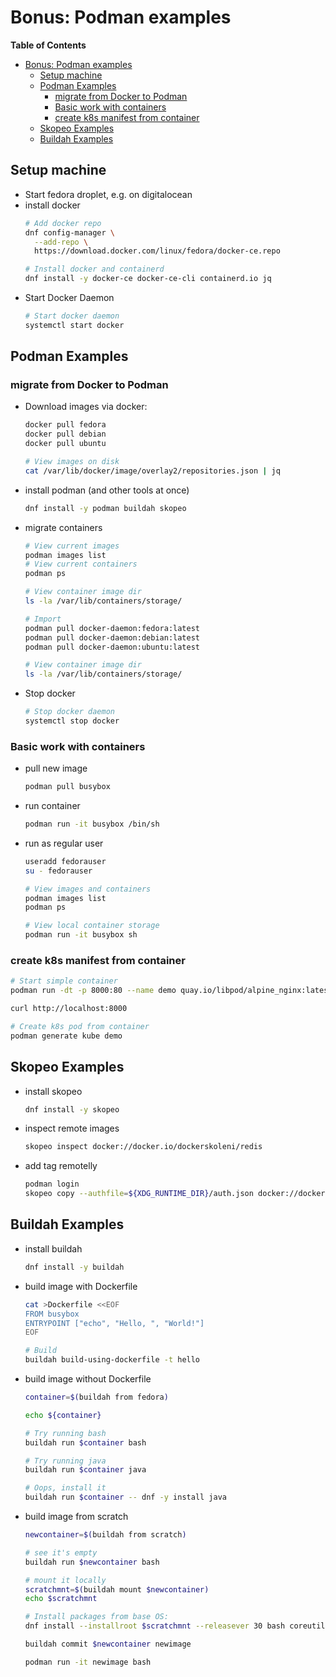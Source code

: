 # Bonus: Podman examples

<!-- markdown-toc start - Don't edit this section. Run M-x markdown-toc-refresh-toc -->
**Table of Contents**

- [Bonus: Podman examples](#bonus-podman-examples)
    - [Setup machine](#setup-machine)
    - [Podman Examples](#podman-examples)
        - [migrate from Docker to Podman](#migrate-from-docker-to-podman)
        - [Basic work with containers](#basic-work-with-containers)
        - [create k8s manifest from container](#create-k8s-manifest-from-container)
    - [Skopeo Examples](#skopeo-examples)
    - [Buildah Examples](#buildah-examples)

<!-- markdown-toc end -->

## Setup machine

- Start fedora droplet, e.g. on digitalocean
- install docker
    ```bash
    # Add docker repo
    dnf config-manager \
      --add-repo \
      https://download.docker.com/linux/fedora/docker-ce.repo

    # Install docker and containerd
    dnf install -y docker-ce docker-ce-cli containerd.io jq
    ```
- Start Docker Daemon
    ```bash
    # Start docker daemon
    systemctl start docker
    ```

## Podman Examples

### migrate from Docker to Podman

- Download images via docker:

    ```bash
    docker pull fedora
    docker pull debian
    docker pull ubuntu

    # View images on disk
    cat /var/lib/docker/image/overlay2/repositories.json | jq
    ```

- install podman (and other tools at once)
    ```bash
    dnf install -y podman buildah skopeo
    ```
- migrate containers
    ```bash
    # View current images
    podman images list
    # View current containers
    podman ps

    # View container image dir
    ls -la /var/lib/containers/storage/

    # Import
    podman pull docker-daemon:fedora:latest
    podman pull docker-daemon:debian:latest
    podman pull docker-daemon:ubuntu:latest

    # View container image dir
    ls -la /var/lib/containers/storage/
    ```
- Stop docker
    ```bash
    # Stop docker daemon
    systemctl stop docker
    ```

### Basic work with containers

- pull new image
    ```bash
    podman pull busybox
    ```
- run container
    ```bash
    podman run -it busybox /bin/sh
    ```
- run as regular user
    ```bash
    useradd fedorauser
    su - fedorauser

    # View images and containers
    podman images list
    podman ps

    # View local container storage
    podman run -it busybox sh
    ```

### create k8s manifest from container

```bash
# Start simple container
podman run -dt -p 8000:80 --name demo quay.io/libpod/alpine_nginx:latest

curl http://localhost:8000

# Create k8s pod from container
podman generate kube demo
```

## Skopeo Examples
- install skopeo
    ```bash
    dnf install -y skopeo
    ```

- inspect remote images
    ```bash
    skopeo inspect docker://docker.io/dockerskoleni/redis
    ```
- add tag remotelly
    ```bash
    podman login
    skopeo copy --authfile=${XDG_RUNTIME_DIR}/auth.json docker://docker.io/dockerskoleni/busybox:latest docker://docker.io/dockerskoleni/busybox:1
    ```

## Buildah Examples
- install buildah
    ```bash
    dnf install -y buildah
    ```
- build image with Dockerfile
    ```bash
    cat >Dockerfile <<EOF
    FROM busybox
    ENTRYPOINT ["echo", "Hello, ", "World!"]
    EOF

    # Build
    buildah build-using-dockerfile -t hello
    ```

- build image without Dockerfile
    ```bash
    container=$(buildah from fedora)

    echo ${container}

    # Try running bash
    buildah run $container bash

    # Try running java
    buildah run $container java

    # Oops, install it
    buildah run $container -- dnf -y install java
    ```

- build image from scratch
    ```bash
    newcontainer=$(buildah from scratch)

    # see it's empty
    buildah run $newcontainer bash

    # mount it locally
    scratchmnt=$(buildah mount $newcontainer)
    echo $scratchmnt

    # Install packages from base OS:
    dnf install --installroot $scratchmnt --releasever 30 bash coreutils --setopt install_weak_deps=false -y

    buildah commit $newcontainer newimage

    podman run -it newimage bash
    ```
